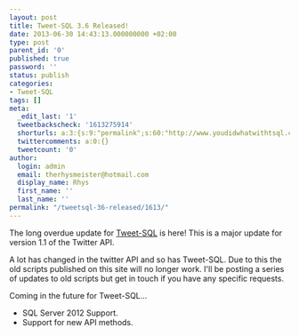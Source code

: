 ```yaml
---
layout: post
title: Tweet-SQL 3.6 Released!
date: 2013-06-30 14:43:13.000000000 +02:00
type: post
parent_id: '0'
published: true
password: ''
status: publish
categories:
- Tweet-SQL
tags: []
meta:
  _edit_last: '1'
  tweetbackscheck: '1613275914'
  shorturls: a:3:{s:9:"permalink";s:60:"http://www.youdidwhatwithtsql.com/tweetsql-36-released/1613/";s:7:"tinyurl";s:26:"http://tinyurl.com/oyjh7xc";s:4:"isgd";s:19:"http://is.gd/Ehc6zT";}
  twittercomments: a:0:{}
  tweetcount: '0'
author:
  login: admin
  email: therhysmeister@hotmail.com
  display_name: Rhys
  first_name: ''
  last_name: ''
permalink: "/tweetsql-36-released/1613/"
---
```

The long overdue update for&nbsp;[Tweet-SQL](http://www.tweet-sql.com "SQL Server Client for Twitter") is here! This is a major update for version 1.1 of the Twitter API.

A lot has changed in the twitter API and so has Tweet-SQL. Due to this the old scripts published on this site will no longer work. I'll be posting a series of updates to old scripts but get in touch if you have any specific requests.

Coming in the future for Tweet-SQL...

- SQL Server 2012 Support.
- Support for new API methods.
